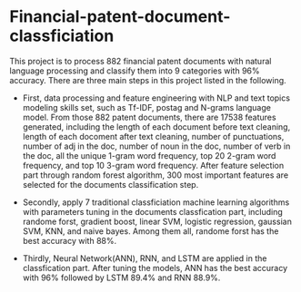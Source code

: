 # Financial-patent-document-classficiation
This project is to process 882 financial patent documents with natural language processing and classify them into 9 categories with 96% accuracy. There are three main steps in this project listed in the following. 

- First, data processing and feature engineering with NLP and text topics modeling skills set, such as Tf-IDF, postag and N-grams language model. From those 882 patent documents, there are 17538 features generated, including the length of each document before text cleaning, length of each docoment after text cleaning, number of punctuations, number of adj in the doc, number of noun in the doc, number of verb in the doc, all the unique 1-gram word frequency, top 20 2-gram word frequency, and top 10 3-gram word frequency. After feature selection part through random forest algorithm, 300 most important features are selected for the documents classification step. 

- Secondly, apply 7 traditional classficiation machine learning algorithms with parameters tuning in the documents classfication part, including randome forst, gradient boost, linear SVM, logistic regression, gaussian SVM, KNN, and naive bayes. Among them all, randome forst has the best accuracy with 88%.   

- Thirdly, Neural Network(ANN), RNN, and LSTM are applied in the classfication part. After tuning the models, ANN has the best accuracy with 96% followed by LSTM 89.4% and RNN 88.9%. 


